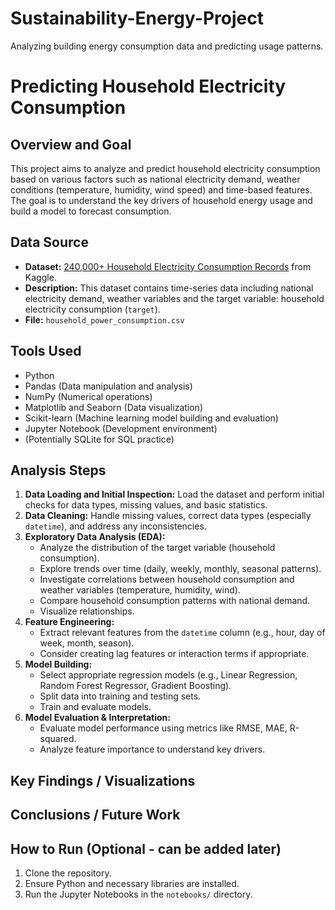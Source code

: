 # Sustainability-Energy-Project
Analyzing building energy consumption data and predicting usage patterns.

# Predicting Household Electricity Consumption

## Overview and Goal

This project aims to analyze and predict household electricity consumption based on various factors such as national electricity demand, weather conditions (temperature, humidity, wind speed) and time-based features. The goal is to understand the key drivers of household energy usage and build a model to forecast consumption.

## Data Source

*   **Dataset:** [240,000+ Household Electricity Consumption Records](https://www.kaggle.com/datasets/thedevastator/240000-household-electricity-consumption-records) from Kaggle.
*   **Description:** This dataset contains time-series data including national electricity demand, weather variables and the target variable: household electricity consumption (`target`).
*   **File:** `household_power_consumption.csv`

## Tools Used

*   Python
*   Pandas (Data manipulation and analysis)
*   NumPy (Numerical operations)
*   Matplotlib  and Seaborn (Data visualization)
*   Scikit-learn (Machine learning model building and evaluation)
*   Jupyter Notebook (Development environment)
*   (Potentially SQLite for SQL practice)

## Analysis Steps

1.  **Data Loading and Initial Inspection:** Load the dataset and perform initial checks for data types, missing values, and basic statistics.
2.  **Data Cleaning:** Handle missing values, correct data types (especially `datetime`), and address any inconsistencies.
3.  **Exploratory Data Analysis (EDA):**
    *   Analyze the distribution of the target variable (household consumption).
    *   Explore trends over time (daily, weekly, monthly, seasonal patterns).
    *   Investigate correlations between household consumption and weather variables (temperature, humidity, wind).
    *   Compare household consumption patterns with national demand.
    *   Visualize relationships.
4.  **Feature Engineering:**
    *   Extract relevant features from the `datetime` column (e.g., hour, day of week, month, season).
    *   Consider creating lag features or interaction terms if appropriate.
5.  **Model Building:**
    *   Select appropriate regression models (e.g., Linear Regression, Random Forest Regressor, Gradient Boosting).
    *   Split data into training and testing sets.
    *   Train and evaluate models.
6.  **Model Evaluation & Interpretation:**
    *   Evaluate model performance using metrics like RMSE, MAE, R-squared.
    *   Analyze feature importance to understand key drivers.

## Key Findings / Visualizations



## Conclusions / Future Work



## How to Run (Optional - can be added later)

1.  Clone the repository.
2.  Ensure Python and necessary libraries are installed.
3.  Run the Jupyter Notebooks in the `notebooks/` directory.

